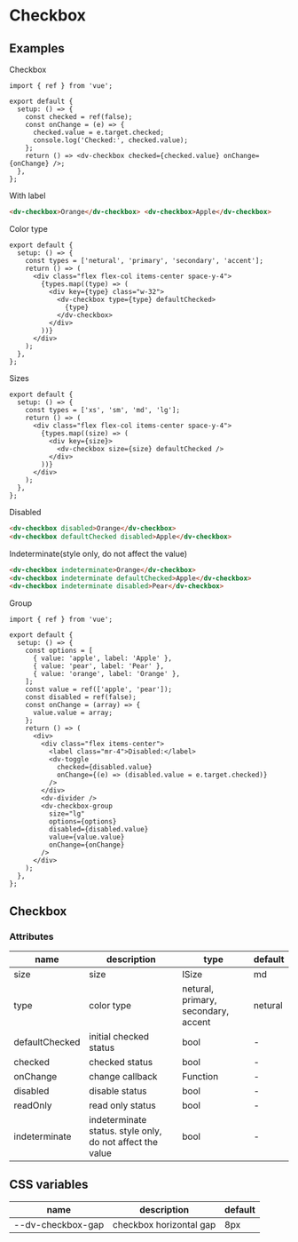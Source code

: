 # Checkbox

## Examples

Checkbox

```tsx :::run
import { ref } from 'vue';

export default {
  setup: () => {
    const checked = ref(false);
    const onChange = (e) => {
      checked.value = e.target.checked;
      console.log('Checked:', checked.value);
    };
    return () => <dv-checkbox checked={checked.value} onChange={onChange} />;
  },
};
```

With label

```html :::demo
<dv-checkbox>Orange</dv-checkbox> <dv-checkbox>Apple</dv-checkbox>
```

Color type

```tsx :::run
export default {
  setup: () => {
    const types = ['netural', 'primary', 'secondary', 'accent'];
    return () => (
      <div class="flex flex-col items-center space-y-4">
        {types.map((type) => (
          <div key={type} class="w-32">
            <dv-checkbox type={type} defaultChecked>
              {type}
            </dv-checkbox>
          </div>
        ))}
      </div>
    );
  },
};
```

Sizes

```tsx :::run
export default {
  setup: () => {
    const types = ['xs', 'sm', 'md', 'lg'];
    return () => (
      <div class="flex flex-col items-center space-y-4">
        {types.map((size) => (
          <div key={size}>
            <dv-checkbox size={size} defaultChecked />
          </div>
        ))}
      </div>
    );
  },
};
```

Disabled

```html :::demo
<dv-checkbox disabled>Orange</dv-checkbox>
<dv-checkbox defaultChecked disabled>Apple</dv-checkbox>
```

Indeterminate(style only, do not affect the value)

```html :::demo
<dv-checkbox indeterminate>Orange</dv-checkbox>
<dv-checkbox indeterminate defaultChecked>Apple</dv-checkbox>
<dv-checkbox indeterminate disabled>Pear</dv-checkbox>
```

Group

```tsx :::run
import { ref } from 'vue';

export default {
  setup: () => {
    const options = [
      { value: 'apple', label: 'Apple' },
      { value: 'pear', label: 'Pear' },
      { value: 'orange', label: 'Orange' },
    ];
    const value = ref(['apple', 'pear']);
    const disabled = ref(false);
    const onChange = (array) => {
      value.value = array;
    };
    return () => (
      <div>
        <div class="flex items-center">
          <label class="mr-4">Disabled:</label>
          <dv-toggle
            checked={disabled.value}
            onChange={(e) => (disabled.value = e.target.checked)}
          />
        </div>
        <dv-divider />
        <dv-checkbox-group
          size="lg"
          options={options}
          disabled={disabled.value}
          value={value.value}
          onChange={onChange}
        />
      </div>
    );
  },
};
```

## Checkbox

### Attributes

| name           | description                                               | type                                | default |
| -------------- | --------------------------------------------------------- | ----------------------------------- | ------- |
| size           | size                                                      | ISize                               | md      |
| type           | color type                                                | netural, primary, secondary, accent | netural |
| defaultChecked | initial checked status                                    | bool                                | -       |
| checked        | checked status                                            | bool                                | -       |
| onChange       | change callback                                           | Function                            | -       |
| disabled       | disable status                                            | bool                                | -       |
| readOnly       | read only status                                          | bool                                | -       |
| indeterminate  | indeterminate status. style only, do not affect the value | bool                                | -       |

## CSS variables

| name              | description             | default |
| ----------------- | ----------------------- | ------- |
| --dv-checkbox-gap | checkbox horizontal gap | 8px     |
